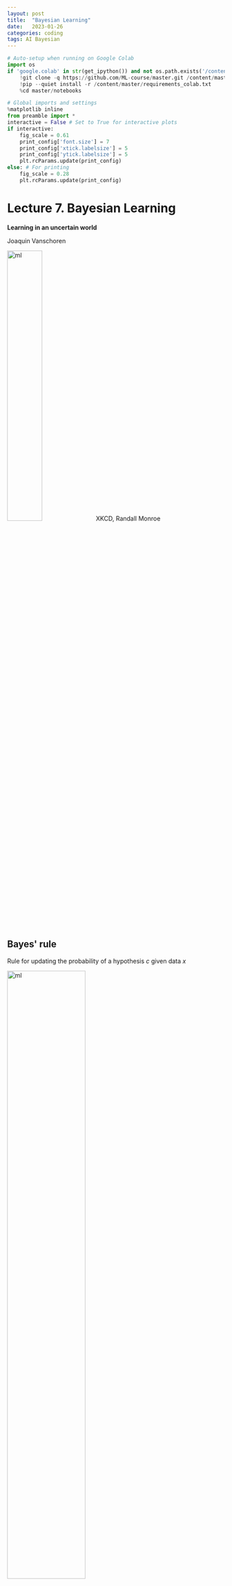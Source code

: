 ```yaml
---
layout: post
title:  "Bayesian Learning"
date:   2023-01-26
categories: coding
tags: AI Bayesian
---
```


```python
# Auto-setup when running on Google Colab
import os
if 'google.colab' in str(get_ipython()) and not os.path.exists('/content/master'):
    !git clone -q https://github.com/ML-course/master.git /content/master
    !pip --quiet install -r /content/master/requirements_colab.txt
    %cd master/notebooks

# Global imports and settings
%matplotlib inline
from preamble import *
interactive = False # Set to True for interactive plots
if interactive:
    fig_scale = 0.61
    print_config['font.size'] = 7
    print_config['xtick.labelsize'] = 5
    print_config['ytick.labelsize'] = 5
    plt.rcParams.update(print_config)
else: # For printing
    fig_scale = 0.28
    plt.rcParams.update(print_config)
```

# Lecture 7. Bayesian Learning

**Learning in an uncertain world**

Joaquin Vanschoren

<img src="https://raw.githubusercontent.com/ML-course/master/master/notebooks/images/frequentists_vs_bayesians.png" alt="ml" style="width: 40%"/>
XKCD, Randall Monroe

## Bayes' rule
Rule for updating the probability of a hypothesis $c$ given data $x$

<img src="https://raw.githubusercontent.com/ML-course/master/master/notebooks/images/06_bayes_rule.png" alt="ml" style="width: 60%"/>

$P(c|x)$ is the posterior probability of class $c$ given data $x$.  
$P(c)$ is the _prior_ probability of class $c$: what you believed before you saw the data $x$  
$P(x|c)$ is the _likelihood_ of data point $x$ given that the class is $c$ (computed from your data)  
$P(x)$ is the prior probability of the data (_marginal likelihood_): the likelihood of the data $x$ under any circumstance (no matter what the class is)

### Example: exploding sun
* Let's compute the probability that the sun has exploded
* Prior $P(exploded)$: the sun has an estimated lifespan of 10 billion years, 
  $P(exploded) = \frac{1}{4.38 x 10^{13}}$
* Likelihood that detector lies: $P(lie)= \frac{1}{36}$

$$
\begin{aligned}
P(exploded|yes) &= \frac{P(yes|exploded)P(exploded)}{P(yes)} \\
 &= \frac{(1-P(lie)) P(exploded)}{P(exploded)(1-P(lie))+P(lie)(1-P(exploded))} \\
 &= \frac{1}{1.25226 x 10^{12}}
 \end{aligned}$$
* The one positive observation of the detector increases the probability

### Example: COVID test
* What is the probability of having COVID-19 if a 96% accurate test returns positive? Assume a false positive rate of 4% 
* Prior $P(C): 0.015$ (117M cases, 7.9B people)
* $P(TP)=P(pos|C)=0.96$, and $P(FP)=(pos|notC)=0.04$
* If test is positive, prior becomes $P(C)=0.268$. 2nd positive test: $P(C|pos)=0.9$

$$
\begin{aligned}
P(C|pos) &= \frac{P(pos|C)P(C)}{P(pos)} \\
 &= \frac{P(pos|C) P(C)}{P(pos|C)P(C)+P(pos|notC)(1-P(C))} \\
 &= \frac{0.96*0.015}{0.96*0.015+0.04*0.985} \\
 &= 0.268
 \end{aligned}$$
 
 2023 update: With 760M cases, $P(C|pos)=0.718$

## Bayesian models
* Learn the joint distribution $P(x,y)=P(x|y)P(y)$.
    * Assumes that the data is Gaussian distributed (!)
    * With every input $x$ you get $P(y|x)$, hence a mean and standard deviation for $y$ (blue)
    * For every desired output $y$ you get $P(x|y)$, hence you can sample new points $x$ (red)
* Easily updatable with new data using Bayes' rule ('turning the crank')
    * Previous posterior $P(y|x)$ becomes new prior $P(y)$


```python
import scipy.stats as stats
from matplotlib import cm
import matplotlib.pyplot as plt
from mpl_toolkits.mplot3d import axes3d
import ipywidgets as widgets
from ipywidgets import interact, interact_manual

def plot_joint_distribution(mean,covariance_matrix,x,y,contour=False,labels=['x','y'], plot_intersect=False, ax=None):
    
    delta = 0.05
    xr, yr = np.arange(-3.0, 3.0, delta), np.arange(-3.0, 3.0, delta)
    X, Y = np.meshgrid(xr,yr)
    xy = np.hstack((X.flatten()[:, None], Y.flatten()[:, None]))
    p = stats.multivariate_normal.pdf(xy, mean=mean, cov=covariance_matrix)
    Z = p.reshape(len(X), len(X))
    
    if not ax:
        fig = plt.figure(figsize=plt.figaspect(1)*fig_scale*1.1)
        ax = fig.add_subplot(projection='3d')
        
    if contour:
        ax.plot_surface(X, Y, Z*0.001, alpha=0.9, cmap='jet')
    else:
        ax.plot_surface(X, Y, Z, alpha=0.9, cmap='jet')

    cset = ax.contour(X, Y, Z, zdir='y', offset=3, cmap='Reds')
    cset = ax.contour(X, Y, Z, zdir='x', offset=-3, cmap='Blues')
    Zys = np.zeros_like(Z)
    Zys[60,:] = Z[int((y+3)/delta)]
    cset = ax.contour(X, Y, Zys, zdir='y', offset=3, linewidths=1.5, cmap='Reds')
    Zys = np.zeros_like(Z)
    Zys[:,60] = Z[int((x+3)/delta)]
    cset = ax.contour(X, Y, Zys, zdir='x', offset=-3, linewidths=1.5, cmap='Blues')
    
    if plot_intersect:
        ax.plot([x]*len(xr), yr, 0.001, color='k', alpha=1, ls='-', lw=1)
        ax.plot(xr, [y]*len(yr), 0.001, color='k', alpha=1, ls='-', lw=1)
    
    
    ax.set_xlabel(labels[0], labelpad=-2/fig_scale)
    ax.set_ylabel(labels[1], labelpad=-2/fig_scale)
    ax.set_zlabel('Probability density', labelpad=-3/fig_scale)
    ax.set_xticks([-3,0,3])
    ax.set_yticks([-3,0,3])
    ax.set_xlim(xmin=-3, xmax=3)
    ax.set_ylim(ymin=-3, ymax=3)
    #ax.tick_params(axis='both')
    ax.set_zticks([])
    ax.tick_params(axis='both', width=0, labelsize=10*fig_scale, pad=-3)
    
@interact
def interact_joint_distribution(x=(-3,3,0.5),y=(-3,3,0.5),contour=False):
    # Shape of the joint distribution
    mean = [0, 0]
    covariance_matrix = np.array([[1,-0.8],[-0.8,0.8]])
    plot_joint_distribution(mean,covariance_matrix,x,y,contour, plot_intersect=True)
```


    interactive(children=(FloatSlider(value=0.0, description='x', max=3.0, min=-3.0, step=0.5), FloatSlider(value=…



```python
if not interactive:
    mean = [0, 0]
    covariance_matrix = np.array([[1,-0.8],[-0.8,1]])
    
    fig = plt.figure(figsize=plt.figaspect(0.3)*fig_scale*2)
    ax1 = fig.add_subplot(1, 2, 1, projection='3d')
    plot_joint_distribution(mean,covariance_matrix,x=1,y=1,contour=False, plot_intersect=True, ax=ax1)
    ax2 = fig.add_subplot(1, 2, 2, projection='3d')
    plot_joint_distribution(mean,covariance_matrix,x=-1,y=1,contour=False, plot_intersect=True, ax=ax2)
```


    
![png](/assets/2023-06-01-Bayesian-Learning_files/2023-06-01-Bayesian-Learning_8_0.png)
    


### Generative models
* The joint distribution represents the training data for a particular output (e.g. a class)
* You can sample a _new_ point $\textbf{x}$ with high predicted likelihood $P(x,c)$: that new point will be very similar to the training points
* Generate new (likely) points according to the same distribution: _generative model_
    * Generate examples that are _fake_ but corresponding to a desired output
    * Generative neural networks (e.g. GANs) can do this very accurately for text, images, ...

<img src="https://raw.githubusercontent.com/ML-course/master/master/notebooks/images/06_discriminative_generative.png" alt="ml" style="width: 40%"/>

### Naive Bayes

* Predict the probability that a point belongs to a certain class, using Bayes' Theorem

$$P(c|\textbf{x}) = \frac{P(\textbf{x}|c)P(c)}{P(\textbf{x})}$$

* Problem: since $\textbf{x}$ is a vector, computing $P(\textbf{x}|c)$ can be very complex
* Naively  assume that all features are conditionally independent from each other, in which case:  
$P(\mathbf{x}|c) = P(x_1|c) \times P(x_2|c) \times ... \times P(x_n|c)$
* Very fast: only needs to extract statistics from each feature.

#### On categorical data

What's the probability that your friend will play golf if the weather is sunny?

<img src="https://raw.githubusercontent.com/ML-course/master/master/notebooks/images/06_bayes_example.png" alt="ml" style="width: 1200px;"/>

#### On numeric data
* We need to fit a distribution (e.g. Gaussian) over the data points
* GaussianNB: Computes mean $\mu_c$ and standard deviation $\sigma_c$ of the feature values per class: $p(x=v \mid c)=\frac{1}{\sqrt{2\pi\sigma^2_c}}\,e^{ -\frac{(v-\mu_c)^2}{2\sigma^2_c} }$
    
* We can now make predictions using Bayes' theorem: $p(c \mid \mathbf{x}) = \frac{p(\mathbf{x} \mid c) \ p(c)}{p(\mathbf{x})}$

<img src="https://raw.githubusercontent.com/ML-course/master/master/notebooks/images/06_nb.png" alt="ml" style="width: 40%;"/>

* What do the predictions of Gaussian Naive Bayes look like?


```python
from sklearn.naive_bayes import GaussianNB

names = ["Naive Bayes"]
classifiers = [GaussianNB()]

mglearn.plots.plot_classifiers(names, classifiers, figuresize=(8*fig_scale,6*fig_scale))
```


    
![png](/assets/2023-06-01-Bayesian-Learning_files/2023-06-01-Bayesian-Learning_14_0.png)
    


Other Naive Bayes classifiers:
    
* BernoulliNB
    * Assumes binary data
    * Feature statistics: Number of non-zero entries per class
* MultinomialNB
    * Assumes count data
    * Feature statistics: Average value per class
    * Mostly used for text classification (bag-of-words data)

### Bayesian Networks
* What if we know that some variables are not independent?
* A _Bayesian Network_ is a directed acyclic graph representing variables as nodes and conditional dependencies as edges. 
* If an edge $(A, B)$ connects random variables A and B, then $P(B|A)$ is a factor in the joint probability distribution. We must know $P(B|A)$ for all values of $B$ and $A$
* The graph structure can be designed manually or learned (hard!)    
    

<img src="https://raw.githubusercontent.com/ML-course/master/master/notebooks/images/06_bayesian_network.jpeg" alt="ml" style="width: 40%;"/>



```python
### GP implementation (based on example by Neil Lawrence http://inverseprobability.com/mlai2015/)

# Compute covariances
def compute_kernel(X, X2, kernel, **kwargs):
    K = np.zeros((X.shape[0], X2.shape[0]))
    for i in np.arange(X.shape[0]):
        for j in np.arange(X2.shape[0]):
            K[i, j] = kernel(X[i, :], X2[j, :], **kwargs)
    return K

# Exponentiated quadratic kernel (RBF)
def exponentiated_quadratic(x, x_prime, variance, lengthscale):
    squared_distance = ((x-x_prime)**2).sum()
    return variance*np.exp((-0.5*squared_distance)/lengthscale**2)


class GP():
    def __init__(self, X, y, sigma2, kernel, **kwargs):
        self.K = compute_kernel(X, X, kernel, **kwargs)
        self.X = X
        self.y = y
        self.sigma2 = sigma2
        self.kernel = kernel
        self.kernel_args = kwargs
        self.update_inverse()
    
    def update_inverse(self):
        # Precompute the inverse covariance and some quantities of interest
        ## NOTE: Not the correct *numerical* way to compute this! For ease of use.
        self.Kinv = np.linalg.inv(self.K+self.sigma2*np.eye(self.K.shape[0]))
        # the log determinant of the covariance matrix.
        self.logdetK = np.linalg.det(self.K+self.sigma2*np.eye(self.K.shape[0]))
        # The matrix inner product of the inverse covariance
        self.Kinvy = np.dot(self.Kinv, self.y)  
        self.yKinvy = (self.y*self.Kinvy).sum()

    def log_likelihood(self):
        # use the pre-computes to return the likelihood
        return -0.5*(self.K.shape[0]*np.log(2*np.pi) + self.logdetK + self.yKinvy)
    
    def objective(self):
        # use the pre-computes to return the objective function 
        return -self.log_likelihood()  
    
    def posterior_f(self, X_test, y):
        K_star = compute_kernel(self.X, X_test, self.kernel, **self.kernel_args)
        K_starstar = compute_kernel(X_test, X_test, self.kernel, **self.kernel_args)
        A = np.dot(self.Kinv, K_star)
        mu_f = np.dot(A.T, y)
        C_f = K_starstar - np.dot(A.T, K_star)
        return mu_f, C_f

# set covariance function parameters
variance = 16.0
lengthscale = 32
sigma2 = 0.05 # noise variance

# Plotting how GPs sample
def plot_gp(X, Y, X_test, nr_points=10, variance=16, lengthscale=32, add_mean=True, nr_samples=25, show_covariance=True, show_stdev=False, ylim=None):
    # Compute GP
    xs, ys = X[:nr_points], Y[:nr_points]
    model = GP(xs, ys, sigma2, exponentiated_quadratic, variance=variance, lengthscale=lengthscale)
    mu_f, C_f = model.posterior_f(X_test,ys)

    # Plot GP with or without covariance matrix
    if show_covariance:
        fig, axs = plt.subplots(1, 2, figsize=(10*fig_scale, 4*fig_scale))
        gp_axs = axs[0]
    else:
        fig, axs = plt.subplots(1, 1, figsize=(10*fig_scale, 4*fig_scale))
        gp_axs = axs

    # Plot GP
    if add_mean:
        samples = np.random.multivariate_normal(mu_f.T[0], C_f, nr_samples).T;
    else:
        samples = np.random.multivariate_normal(np.zeros(100), C_f, nr_samples).T;
    
    if not show_stdev:
        for i in range(samples.shape[1]):
            gp_axs.plot(X_test, samples[:,i], c='b', ls='-', alpha=0.1);
    gp_axs.plot(X_test, mu_f, lw=1, c='k', ls='-', alpha=0.9); 
        
    gp_axs.plot(xs,ys,'ro', markersize=4*fig_scale)
    gp_axs.set_title("Gaussian Process")
    #gp_axs.set_xlabel("x")
    #gp_axs.set_ylabel("y")
    gp_axs.tick_params(axis='both')
    gp_axs.set_ylim(ylim)
    
    # Plot Covariance matrix
    if show_covariance:
        im = axs[1].imshow(C_f, interpolation='none')
        axs[1].set_title("Covariance matrix")
        fig.colorbar(im);
    
    # Stdev
    if show_stdev:
        var_f = np.diag(C_f)[:, None]
        std_f = np.sqrt(var_f)
        gp_axs.fill(np.concatenate([X_test, X_test[::-1]]),
             np.concatenate([mu_f+2*std_f,
                            (mu_f-2*std_f)[::-1]]),
             alpha=.5, fc='b', ec='None', label='95% confidence interval')
```

### Gaussian processes
* Model the data as a Gaussian distribution, conditioned on the training points


```python
@interact
def plot_sin(nr_points=(0,20,1)):
    X_sin = np.random.RandomState(seed=3).uniform(0,100,(100,1))
    Y_sin = X_sin/100* np.sin(X_sin/5)*3 + np.random.RandomState(seed=0).randn(100,1)*0.5
    X_sin_test = np.linspace(0, 100, 100)[:, None] 
    plot_gp(X_sin,Y_sin,X_sin_test,lengthscale=12, nr_points=nr_points, nr_samples=100, show_covariance=False, ylim=(-7,7))
    
if not interactive:
    plot_sin(nr_points=10)
```


    interactive(children=(IntSlider(value=10, description='nr_points', max=20), Output()), _dom_classes=('widget-i…



    
![png](/assets/2023-06-01-Bayesian-Learning_files/2023-06-01-Bayesian-Learning_19_1.png)
    


## Probabilistic interpretation of regression
Linear regression (recap):

$$y = f(\mathbf{x}_i) = \mathbf{x}_i\mathbf{w} + b $$

For one input feature: $$y = w_1 \cdot x_1 + b \cdot 1$$

We can solve this via linear algebra (closed form solution): $w^{*} = (X^{T}X)^{-1} X^T Y$

``` python
w = np.linalg.solve(np.dot(X.T, X), np.dot(X.T, y))
```

$\mathbf{X}$ is our data matrix with a $x_0=1$ column to represent the bias $b$:

$$\mathbf{X} = \begin{bmatrix} 
\mathbf{x}_1^\top \\\ 
\mathbf{x}_2^\top \\\ 
\vdots \\\
\mathbf{x}_N^\top
\end{bmatrix} = \begin{bmatrix}
1 & x_1 \\\
1 & x_2 \\\
\vdots & \vdots \\\
1 & x_N 
\end{bmatrix}$$


```python
import pods
data = pods.datasets.olympic_marathon_men()
x = data['X']
y = data['Y']

X = np.hstack((np.ones_like(x), x)) # [ones(size(x)) x]
w = np.linalg.solve(np.dot(X.T, X), np.dot(X.T, y))

#print("X: ",X[:5])
#print("xTx: ",np.dot(X.T, X))
#print("xTy: ",np.dot(X.T, y))

```

#### Example: Olympic marathon data
We learned: $ y= w_1 x + w_0 = -0.013 x + 28.895$


```python
x_test = np.linspace(1890, 2020, 130)[:, None]

f_test = w[1]*x_test + w[0]

fig = plt.subplots(figsize=(10*fig_scale, 4*fig_scale))
plt.plot(x_test, f_test, 'b-', lw=1)
plt.plot(x, y, 'ro', markersize=4*fig_scale);
plt.title("Linear regression (w: {})".format(w.T))
plt.tick_params(axis='both')
```


    
![png](/assets/2023-06-01-Bayesian-Learning_files/2023-06-01-Bayesian-Learning_23_0.png)
    


### Polynomial regression (recap)
We can fit a 2nd degree polynomial by using a basis expansion (adding more _basis functions_):

$$\mathbf{\Phi} = \left[ \mathbf{1} \quad \mathbf{x} \quad \mathbf{x}^2\right]$$


```python
Phi = np.hstack([np.ones(x.shape), x, x**2])
w = np.linalg.solve(np.dot(Phi.T, Phi), np.dot(Phi.T, y))

f_test = w[2]*x_test**2 + w[1]*x_test + w[0]
fig = plt.subplots(figsize=(10*fig_scale, 4*fig_scale))
plt.plot(x_test, f_test, 'b-', lw=1)
plt.plot(x, y, 'ro', markersize=4*fig_scale);
plt.title("Polynomial regression (w: {})".format(w.T))
plt.tick_params(axis='both')
```


    
![png](/assets/2023-06-01-Bayesian-Learning_files/2023-06-01-Bayesian-Learning_25_0.png)
    


### Kernelized regression (recap)
We can also kernelize the model and learn a dual coefficient per data point


```python
from sklearn.kernel_ridge import KernelRidge

@interact
def plot_kernel_ridge(poly_degree=(1,8,1), poly_gamma=(-10,-2,1), rbf_gamma=(-10,-2,1), rbf_alpha=(-10,-5,1)):
    data = pods.datasets.olympic_marathon_men()
    x = data['X']
    y = data['Y']
    x_test = np.linspace(1890, 2020, 130)[:, None]

    plt.rcParams['figure.figsize'] = [6*fig_scale, 4*fig_scale]

    reg = KernelRidge(kernel='poly', degree=poly_degree, gamma=np.exp(poly_gamma)).fit(x, y)
    plt.plot(x_test, reg.predict(x_test), label="Kernel Ridge (Polynomial)", lw=1, c='b')

    reg2 = KernelRidge(kernel='rbf', alpha=np.exp(rbf_alpha), gamma=np.exp(rbf_gamma)).fit(x, y)
    plt.plot(x_test, reg2.predict(x_test), label="Kernel Ridge (RBF)", lw=1, c='g')
    
    plt.plot(x, y, 'ro', markersize=4*fig_scale)
    plt.title("Kernel Ridge")
    plt.tick_params(axis='both')
    plt.legend(loc="best");

if not interactive:
    plot_kernel_ridge(poly_degree=4, poly_gamma=-6, rbf_gamma=-6, rbf_alpha=-8)
```


    interactive(children=(IntSlider(value=4, description='poly_degree', max=8, min=1), IntSlider(value=-6, descrip…



    
![png](/assets/2023-06-01-Bayesian-Learning_files/2023-06-01-Bayesian-Learning_27_1.png)
    


### Probabilistic interpretation
* These models do not give us any indication of the (un)certainty of the predictions   
* Assume that the data is inherently uncertain. This can be modeled explictly by introducing a [slack variable](http://en.wikipedia.org/wiki/Slack_variable), $\epsilon_i$, known as noise.

$$y_i = w_1 x_i + w_0 + \epsilon_i.$$

* Assume that the noise is distributed according to a Gaussian distribution with zero mean and variance $\sigma^2$.

$$\epsilon_i \sim \mathcal{N}(0, \sigma^2)$$

* That means that $y(x)$ is now a Gaussian distribution with mean $\mathbf{wx}$ and variance $\sigma^2$

$$y = \mathcal{N}(\mathbf{wx}, \sigma^2)$$




We have an uncertainty prediction, but it is the same for all predictions 
* You would expect to be more certain nearby your training points


```python
from sklearn.linear_model import BayesianRidge

@interact
def plot_regression(sigma=(0.001,0.01,0.001)): 
    data = pods.datasets.olympic_marathon_men()
    x = data['X']
    y = data['Y']
    x_test = np.linspace(1890, 2020, 130)[:, None]
    
    ridge = BayesianRidge(alpha_1=1/sigma).fit(x, y)
    plt.figure(figsize=(6*fig_scale, 4*fig_scale))
    plt.plot(x, y, 'o', c='b', markersize=4*fig_scale)
    # We have the fitted sigma but we're ignoring it for now.
    y_pred, sigma = ridge.predict(x_test, return_std=True)
    plt.fill(np.concatenate([x_test, x_test[::-1]]),
         np.concatenate([y_pred - 1.9600 * sigma,
                        (y_pred + 1.9600 * sigma)[::-1]]),
         alpha=.5, fc='b', ec='None', label='95% confidence interval')
        
    plt.plot(x_test, y_pred, 'b-', label='Bayesian Ridge')
    plt.tick_params(axis='both')
    plt.legend()
```


    interactive(children=(FloatSlider(value=0.005, description='sigma', max=0.01, min=0.001, step=0.001), Output()…



```python
if not interactive:
    plot_regression(sigma=0.001)
```


    
![png](/assets/2023-06-01-Bayesian-Learning_files/2023-06-01-Bayesian-Learning_31_0.png)
    


## How to learn probabilities?
* Maximum Likelihood Estimation (MLE): Maximize $P(\textbf{X}|\textbf{w})$
    * Corresponds to optimizing $\mathbf{w}$, using (log) likelihood as the loss function
    * Every prediction has a mean defined by $\textbf{w}$ and Gaussian noise
     $$P(\textbf{X}|\textbf{w}) = \prod_{i=0}^{n} P(\mathbf{y}_i|\mathbf{x}_i;\mathbf{w}) = \prod_{i=0}^{n} \mathcal{N}(\mathbf{wx,\sigma^2 I})$$


* Maximum A Posteriori estimation (MAP): Maximize the posterior $P(\textbf{w}|\textbf{X})$
    * This can be done using Bayes' rule after we choose a (Gaussian) prior $P(\textbf{w})$:
    $$P(\textbf{w}|\textbf{X}) = \frac{P(\textbf{X}|\textbf{w})P(\textbf{w})}{P(\textbf{X})}$$
* Bayesian approach: model the prediction $P(y|x_{test},X)$ directly
    * Marginalize $w$ out: consider all possible models (some are more likely)
    * If prior $P(\textbf{w})$ is Gaussian, then $P(y|x_{test},\textbf{X})$ is also Gaussian!
        * A multivariate Gaussian with mean $\mu$ and covariance matrix $\Sigma$
    $$P(y|x_{test},\textbf{X}) = \int_w P(y|x_{test},\textbf{w}) P(\textbf{w}|\textbf{X}) dw = \mathcal{N}(\mathbf{\mu,\Sigma})$$


### Gaussian prior $P(w)$
In the Bayesian approach, we assume a _prior (Gaussian) distribution_ for the parameters, $\mathbf{w} \sim \mathcal{N}(\mathbf{0}, \alpha \mathbf{I})$:
* With zero mean ($\mu$=0) and covariance matrix $\alpha \mathbf{I}$. For 2D: $ \alpha \mathbf{I} = \begin{bmatrix}
\alpha & 0 \\
0 & \alpha
\end{bmatrix}$

I.e, $w_i$ is drawn from a Gaussian density with variance $\alpha$
$$w_i \sim \mathcal{N}(0,\alpha)$$


```python
@interact
def interact_prior(alpha=(0.1,1,0.1),contour=False):
    # Shape of the joint distribution
    mean = [0, 0]
    covariance_matrix = np.array([[alpha,0],[0,alpha]])
    plot_joint_distribution(mean,covariance_matrix,0,0,contour,labels=['w1','w2'])
```


    interactive(children=(FloatSlider(value=0.5, description='alpha', max=1.0, min=0.1), Checkbox(value=False, des…



```python
if not interactive:
    interact_prior(0.5,contour=False)
```


    
![png](/assets/2023-06-01-Bayesian-Learning_files/2023-06-01-Bayesian-Learning_36_0.png)
    


### Sampling from the prior (weight space)

We can sample from the prior distribution to see what form we are imposing on the functions *a priori* (before seeing any data). 

* Draw $w$ (left) independently from a Gaussian density $\mathbf{w} \sim \mathcal{N}(\mathbf{0}, \alpha\mathbf{I})$
    * Use any normally distributed sampling technique, e.g. Box-Mueller transform
* Every sample yields a polynomial function $f(\mathbf{x})$ (right): $f(\mathbf{x}) = \mathbf{w} \boldsymbol{\phi}(\mathbf{x}).$ 
    * For example, with $\boldsymbol{\phi}(\mathbf{x})$ being a polynomial:


```python
alpha = 4. # set prior variance on w
degree = 5 # set the order of the polynomial basis set
sigma2 = 0.01 # set the noise variance
num_pred_data = 100 # how many points to use for plotting predictions
x_pred = np.linspace(1880, 2030, num_pred_data)[:, None] # input locations for predictions
cmap = plt.get_cmap('jet')
    
# Build the basis matrices (on Olympics data)
def polynomial(x, degree, loc, scale):
    degrees = np.arange(degree+1)
    return ((x-loc)/scale)**degrees

@interact
def plot_function_space(alpha=(0.1,5,0.5),degree=(1,10,1),random=(0,10,1)):
    data = pods.datasets.olympic_marathon_men()
    x = data['X']
    y = data['Y']
    
    scale = np.max(x) - np.min(x)
    loc = np.min(x) + 0.5*scale
    x_pred = np.linspace(1880, 2030, num_pred_data)[:, None] # input locations for predictions

    Phi_pred = polynomial(x_pred, degree=degree, loc=loc, scale=scale)
    Phi = polynomial(x, degree=degree, loc=loc, scale=scale)

    fig, axs = plt.subplots(1, 2, figsize=(10*fig_scale, 4*fig_scale))
    num_samples = 10
    K = degree+1
    colors = [cmap(i) for i in np.linspace(0, 1, num_samples)]
    for i in range(num_samples):
        z_vec = np.random.normal(size=(K, 1))
        w_sample = z_vec*np.sqrt(alpha)
        f_sample = np.dot(Phi_pred,w_sample)
        axs[0].scatter(w_sample[0], w_sample[1], color=colors[i])
        axs[0].set(xlabel="w_1", ylabel="w_2")
        axs[1].plot(x_pred, f_sample, ls='-', c=colors[i]) 
        axs[0].set_xlim(xmin=-5, xmax=5)
        axs[0].set_ylim(ymin=-5, ymax=5)
        axs[1].set_ylim(ymin=-5, ymax=5)
        axs[0].tick_params(axis='both')
        axs[1].tick_params(axis='both')

        
    x1 = np.linspace(-5, 5, 100)
    X1, X2 = np.meshgrid(x1, x1)
    xy = np.hstack((X1.flatten()[:, None], X2.flatten()[:, None]))
    p = stats.multivariate_normal.pdf(xy, mean=[0,0], cov=[[alpha,0],[0,alpha]])
    P = p.reshape(len(X1), len(X2))
    axs[0].contour(X1, X2, P)

```


    interactive(children=(FloatSlider(value=2.1, description='alpha', max=5.0, min=0.1, step=0.5), IntSlider(value…



```python
if not interactive:
    plot_function_space(alpha=4, degree=5, random=0)
```


    
![png](/assets/2023-06-01-Bayesian-Learning_files/2023-06-01-Bayesian-Learning_39_0.png)
    


### Learning Gaussian distributions

* We assume that our data is Gaussian distributed: $P(y|x_{test},\textbf{X}) = \mathcal{N}(\mathbf{\mu,\Sigma})$

* Example with learned mean $[m,m]$ and covariance
$\begin{bmatrix}
\alpha & \beta \\
\beta & \alpha
\end{bmatrix}$
    * The blue curve is the predicted $P(y|x_{test},\textbf{X})$



```python
@interact
def interact_prior(x_test=(-3,3,0.5),m=(-0.5,0.5,0.1),alpha=(0.5,1,0.1),beta=(-0.5,0.5,0.1),contour=False):
    # Shape of the joint distribution
    mean_matrix = [m, m]
    covariance_matrix = np.array([[alpha,beta],[beta,alpha]])
    plot_joint_distribution(mean_matrix,covariance_matrix,x_test,0,contour,plot_intersect=True,labels=['x_test','y'])
```


    interactive(children=(FloatSlider(value=0.0, description='x_test', max=3.0, min=-3.0, step=0.5), FloatSlider(v…



```python
if not interactive:
    fig = plt.figure(figsize=plt.figaspect(0.3)*fig_scale*2)
    ax1 = fig.add_subplot(1, 2, 1, projection='3d')
    m,alpha,beta = 0,1,0
    mean_matrix = [m, m]
    covariance_matrix = np.array([[alpha,beta],[beta,alpha]])
    ax1.set_title("m=0, alpha=1, beta=0", pad=0)
    plot_joint_distribution(mean_matrix,covariance_matrix,0,0,contour=False,labels=['x_test','y'], ax=ax1)
    
    ax2 = fig.add_subplot(1, 2, 2, projection='3d')
    m,alpha,beta = 1,0.5,0.3
    mean_matrix = [m, m]
    covariance_matrix = np.array([[alpha,beta],[beta,alpha]])
    ax2.set_title("m=1, alpha=0.5, beta=0.3", pad=0)
    plot_joint_distribution(mean_matrix,covariance_matrix,0,0,contour=False, labels=['x_test','y'], ax=ax2)
```


    
![png](/assets/2023-06-01-Bayesian-Learning_files/2023-06-01-Bayesian-Learning_42_0.png)
    


### Understanding covariances
* If two variables $x_i$ covariate strongly, knowing about $x_1$ tells us a lot about $x_2$  
* If covariance is 0, knowing $x_1$ tells us nothing about $x_2$ (the conditional and marginal distributions are the same) 
* For covariance matrix
$\begin{bmatrix}
1 & \beta \\
\beta & 1
\end{bmatrix}$:


```python
@interact
def interact_covariance(x1=(-3,3,0.5),x2=(-3,3,0.5),beta=(-0.9,0.9,0.1)):
    # Shape of the joint distribution
    mean = [0, 0]
    covariance_matrix = np.array([[1,beta],[beta,1]])
    plot_joint_distribution(mean,covariance_matrix,x1,x2,contour=True, plot_intersect=True, labels=['x1','x2'])
```


    interactive(children=(FloatSlider(value=0.0, description='x1', max=3.0, min=-3.0, step=0.5), FloatSlider(value…



```python
if not interactive:
    fig = plt.figure(figsize=plt.figaspect(0.3)*fig_scale*2)
    ax1 = fig.add_subplot(1, 2, 1, projection='3d')
    mean = [0, 0]
    covariance_matrix = np.array([[1,0],[0,1]])
    ax1.set_title("beta=0",fontsize=12*fig_scale, pad=0)
    plot_joint_distribution(mean,covariance_matrix,1,1,contour=True, plot_intersect=True, labels=['x1','x2'], ax=ax1)
 
    ax2 = fig.add_subplot(1, 2, 2, projection='3d')
    covariance_matrix = np.array([[1,0.9],[0.9,1]])
    ax2.set_title("beta=0.9",fontsize=12*fig_scale, pad=0)
    plot_joint_distribution(mean,covariance_matrix,1,1,contour=True, plot_intersect=True, labels=['x1','x2'], ax=ax2)
```


    
![png](/assets/2023-06-01-Bayesian-Learning_files/2023-06-01-Bayesian-Learning_45_0.png)
    


### Stochastic processes & sampling from higher-dimensional distributions

* Instead of sampling $\mathbf{w}$ and then multiplying by $\boldsymbol{\Phi}$, we can also generate examples of $f(x)$ directly. 
* $\mathbf{f}$ with $n$ values can be sampled from an $n$-dimensional Gaussian distribution with zero mean and covariance matrix $\mathbf{K} = \alpha \boldsymbol{\Phi}\boldsymbol{\Phi}^\top$:
    * $\mathbf{f}$ is a _stochastic process_: series of normally distributed variables (interpolated in the plot)
    
$$\mathbf{f} \sim \mathcal{N}(\mathbf{0},\mathbf{K})$$


```python
from matplotlib.ticker import MaxNLocator

# Exponentiated quadratic is another name for RBF
def exponentiated_quadratic(x, x_prime, variance, lengthscale):
    squared_distance = ((x-x_prime)**2).sum()
    return variance*np.exp((-0.5*squared_distance)/lengthscale**2)

# Compute covariances directly
def compute_kernel(X, X2, kernel, **kwargs):
    K = np.zeros((X.shape[0], X2.shape[0]))
    for i in np.arange(X.shape[0]):
        for j in np.arange(X2.shape[0]):
            K[i, j] = kernel(X[i, :], X2[j, :], **kwargs)
    return K

def plot_process(alpha=1, dimensions=100, num_samples=5, phi="Polynomial", sigma2=0.01, noise=False, length_scale=10.):
    x_pred = np.linspace(0, dimensions-1, dimensions)[:, None] # input locations for predictions
    if phi == "Identity":
        K = alpha*np.eye(dimensions)
    elif phi == "RBF":
        K = compute_kernel(x_pred, x_pred, exponentiated_quadratic, variance=alpha, lengthscale=length_scale)
    else:
        if phi == "Polynomial":
            degree = 5  
        elif phi == "Linear":
            degree = 1
        scale = np.max(x_pred) - np.min(x_pred)
        loc = np.min(x_pred) + 0.5*scale
        Phi_pred = polynomial(x_pred, degree=degree, loc=loc, scale=scale)
        K = alpha*np.dot(Phi_pred, Phi_pred.T)
    if noise:
        K += sigma2*np.eye(x_pred.size)
    
    if dimensions==2:
        fig, axs = plt.subplots(1, 3, figsize=(10*fig_scale, 4*fig_scale))
        ax_d, ax_s, ax_c = axs[0], axs[1], axs[2]
    else:
        fig, axs = plt.subplots(1, 2, figsize=(10*fig_scale, 4*fig_scale))
        ax_s, ax_c = axs[0], axs[1]

    im = ax_c.imshow(K, interpolation='none')
    ax_c.set_title("Covariance matrix")
    ax_c.tick_params(axis='both')
    ax_c.xaxis.set_major_locator(MaxNLocator(integer=True))
    ax_c.yaxis.set_major_locator(MaxNLocator(integer=True))
    ax_c.tick_params(axis='both', pad=0)
    fig.colorbar(im);
    
    samples = np.random.RandomState(seed=4).multivariate_normal(np.zeros(dimensions), K, num_samples).T;
    colors = [cmap(i) for i in np.linspace(0, 1, num_samples)]
    for i in range(samples.shape[1]):
        ax_s.plot(x_pred, samples[:,i], color=colors[i], ls='-');
    ax_s.xaxis.set_major_locator(MaxNLocator(integer=True))
    ax_s.set_title("Interpolated samples \n from Gaussian")
    ax_s.set_xlabel("X")
    ax_s.tick_params(axis='both')
    ax_s.set_aspect(1./ax_s.get_data_ratio())
    ax_s.tick_params(axis='both', pad=0)

    
    if dimensions==2:
        ax_d.scatter(samples[0],samples[1], color=colors)    
        x1 = np.linspace(-2.5, 2.5, 100)
        X1, X2 = np.meshgrid(x1, x1)
        xy = np.hstack((X1.flatten()[:, None], X2.flatten()[:, None]))
        p = stats.multivariate_normal.pdf(xy, mean=[0,0], cov=K)
        P = p.reshape(len(X1), len(X2))
        ax_d.contour(X1, X2, P)
        ax_d.tick_params(axis='both')
        ax_d.set_aspect(1./ax_d.get_data_ratio())
        ax_d.set_xlabel("x0")
        ax_d.set_ylabel("x1")
        ax_d.xaxis.set_major_locator(MaxNLocator(integer=True))
        ax_d.yaxis.set_major_locator(MaxNLocator(integer=True))
        ax_d.set_title("Samples from 2D Gaussian")
        ax_d.tick_params(axis='both', pad=0)

    
@interact
def plot_process_noiseless(alpha=(0.1,2,0.1), dimensions=(2,100,1), phi=["Identity","Linear","Polynomial"]):
    plot_process(alpha=alpha, dimensions=dimensions, phi=phi, noise=False)
```


    interactive(children=(FloatSlider(value=1.0, description='alpha', max=2.0, min=0.1), IntSlider(value=51, descr…



```python
if not interactive:
    plot_process(alpha=1, dimensions=2, phi="Polynomial")
```


    
![png](/assets/2023-06-01-Bayesian-Learning_files/2023-06-01-Bayesian-Learning_48_0.png)
    


Repeat for 40 dimensions, with $\boldsymbol{\Phi}$ the polynomial transform:


```python
plot_process(alpha=1, dimensions=40, phi="Polynomial")
```


    
![png](/assets/2023-06-01-Bayesian-Learning_files/2023-06-01-Bayesian-Learning_50_0.png)
    


[More examples of covariances](https://pymc3-testing.readthedocs.io/en/rtd-docs/notebooks/GP-covariances.html)

#### Noisy functions

We normally add Gaussian noise to obtain our observations: 
$$
\mathbf{y} = \mathbf{f} + \boldsymbol{\epsilon}
$$


```python
@interact
def plot_covm_noise(sigma=(0.01,0.1,0.01)):
    plot_process(alpha=1, dimensions=100, phi="Polynomial", sigma2=sigma, noise=True)
```


    interactive(children=(FloatSlider(value=0.05, description='sigma', max=0.1, min=0.01, step=0.01), Output()), _…



```python
if not interactive:
    plot_process(alpha=1, dimensions=100, phi="Polynomial", sigma2=0.02, noise=True)
```


    
![png](/assets/2023-06-01-Bayesian-Learning_files/2023-06-01-Bayesian-Learning_54_0.png)
    


## Gaussian Process

* Usually, we want our functions to be _smooth_: if two points are similar/nearby, the predictions should be similar.
    * Hence, we need a similarity measure (a kernel)
* In a Gaussian process we can do this by specifying the *covariance function* directly (not as $\mathbf{K} = \alpha \boldsymbol{\Phi}\boldsymbol{\Phi}^\top$)
    * The covariance matrix is simply the kernel matrix: $\mathbf{f} \sim \mathcal{N}(\mathbf{0},\mathbf{K})$
* The RBF (Gaussian) covariance function (or _kernel_) is specified by

$$
k(\mathbf{x}, \mathbf{x}^\prime) = \alpha \exp\left( -\frac{\left\Vert \mathbf{x}-\mathbf{x}^\prime\right\Vert^2}{2\ell^2}\right).
$$

where $\left\Vert\mathbf{x} - \mathbf{x}^\prime\right\Vert^2$ is the squared distance between the two input vectors 

$$
\left\Vert\mathbf{x} - \mathbf{x}^\prime\right\Vert^2 = (\mathbf{x} - \mathbf{x}^\prime)^\top (\mathbf{x} - \mathbf{x}^\prime) 
$$

and the length parameter $l$ controls the smoothness of the function and $\alpha$ the vertical variation.

Now the influence of a point decreases smoothly but exponentially
* These are our priors  $P(y) = \mathcal{N}(\mathbf{0,\mathbf{K}})$, with mean 0
* We now want to condition it on our training data: $P(y|x_{test},\textbf{X}) = \mathcal{N}(\mathbf{\mu,\Sigma})$



```python
@interact
def plot_gprocess(alpha=(0.1,2,0.1), lengthscale=(1,20,1), dimensions=(2,100,1), nr_samples=(1,21,5)):
    plot_process(alpha=alpha, dimensions=dimensions, phi="RBF", length_scale=lengthscale, num_samples=nr_samples)
    
if not interactive:
    plot_gprocess(alpha=1, lengthscale=10, dimensions=100, nr_samples=12)
```


    interactive(children=(FloatSlider(value=1.0, description='alpha', max=2.0, min=0.1), IntSlider(value=10, descr…



    
![png](/assets/2023-06-01-Bayesian-Learning_files/2023-06-01-Bayesian-Learning_57_1.png)
    


### Computing the posterior $P(\mathbf{y}|\mathbf{X})$

* Assuming that $P(X)$ is a Gaussian density with a covariance given by kernel matrix $\mathbf{K}$, the model likelihood becomes:
$$
P(\mathbf{y}|\mathbf{X}) = \frac{P(y) \ P(\mathbf{X} \mid y)}{P(\mathbf{X})} = \frac{1}{(2\pi)^{\frac{n}{2}}|\mathbf{K}|^{\frac{1}{2}}} \exp\left(-\frac{1}{2}\mathbf{y}^\top \left(\mathbf{K}+\sigma^2 \mathbf{I}\right)^{-1}\mathbf{y}\right)
$$

* Hence, the negative log likelihood (the objective function) is given by:
$$
E(\boldsymbol{\theta}) = \frac{1}{2} \log |\mathbf{K}| + \frac{1}{2} \mathbf{y}^\top \left(\mathbf{K} + \sigma^2\mathbf{I}\right)^{-1}\mathbf{y}
$$

* The model parameters (e.g. noise variance $\sigma^2$) and the kernel parameters (e.g. lengthscale, variance) can be embedded in the covariance function and learned from data.

* Good news: This loss function can be optimized using linear algebra (Cholesky Decomposition)
* Bad news: This is cubic in the number of data points AND the number of features: $\mathcal{O}(n^3 d^3)$
* [Read more on the derivation](http://inverseprobability.com/talks/notes/gaussian-processes.html)

``` python
class GP():
    def __init__(self, X, y, sigma2, kernel, **kwargs):
        self.K = compute_kernel(X, X, kernel, **kwargs)
        self.X = X
        self.y = y
        self.sigma2 = sigma2
        self.kernel = kernel
        self.kernel_args = kwargs
        self.update_inverse()
    
    def update_inverse(self):
        # Precompute the inverse covariance and some quantities of interest
        ## NOTE: Not the correct *numerical* way to compute this! For ease of use.
        self.Kinv = np.linalg.inv(self.K+self.sigma2*np.eye(self.K.shape[0]))
        # the log determinant of the covariance matrix.
        self.logdetK = np.linalg.det(self.K+self.sigma2*np.eye(self.K.shape[0]))
        # The matrix inner product of the inverse covariance
        self.Kinvy = np.dot(self.Kinv, self.y)  
        self.yKinvy = (self.y*self.Kinvy).sum()

        
    def log_likelihood(self):
        # use the pre-computes to return the likelihood
        return -0.5*(self.K.shape[0]*np.log(2*np.pi) + self.logdetK + self.yKinvy)
    
    def objective(self):
        # use the pre-computes to return the objective function 
        return -self.log_likelihood()  
```

### Making predictions
The model makes predictions for $\mathbf{f}$ that are unaffected by future values of $\mathbf{f}^*$.  
If we think of $\mathbf{f}^*$ as test points, we can still write down a joint probability density over the training observations, $\mathbf{f}$ and the test observations, $\mathbf{f}^*$. 

This joint probability density will be Gaussian, with a covariance matrix given by our kernel function, $k(\mathbf{x}_i, \mathbf{x}_j)$. 
$$
\begin{bmatrix}\mathbf{f} \\ \mathbf{f}^*\end{bmatrix} \sim \mathcal{N}\left(\mathbf{0}, \begin{bmatrix} \mathbf{K} & \mathbf{K}_\ast \\ \mathbf{K}_\ast^\top & \mathbf{K}_{\ast,\ast}\end{bmatrix}\right)
$$

where $\mathbf{K}$ is the kernel matrix computed between all the training points,  
$\mathbf{K}_\ast$ is the kernel matrix computed between the training points and the test points,  
$\mathbf{K}_{\ast,\ast}$ is the kernel matrix computed between all the tests points and themselves. 

Analogy

The joint probability of two variable $x_1$ and $x_2$ following a multivariate Gaussian is: 
$$
\begin{bmatrix}x_1 \\ x_2 \end{bmatrix} \sim \mathcal{N}\left(\mathbf{0}, \begin{bmatrix} \mathbf{K} & \mathbf{K}_\ast \\ \mathbf{K}_\ast^\top & \mathbf{K}_{\ast,\ast}\end{bmatrix}\right)
$$


### Conditional Density $P(\mathbf{y}|x_{test} , \mathbf{X})$

Finally, we need to define *conditional* distributions to answer particular questions of interest

We will need the *conditional density* for making predictions.
$$
\mathbf{f}^* | \mathbf{y} \sim \mathcal{N}(\boldsymbol{\mu}_f,\mathbf{C}_f)
$$
with a mean given by
$
\boldsymbol{\mu}_f = \mathbf{K}_*^\top \left[\mathbf{K} + \sigma^2 \mathbf{I}\right]^{-1} \mathbf{y}
$  

and a covariance given by 
$
\mathbf{C}_f = \mathbf{K}_{*,*} - \mathbf{K}_*^\top \left[\mathbf{K} + \sigma^2 \mathbf{I}\right]^{-1} \mathbf{K}_\ast.
$


```python
model = GP(x, y, sigma2, exponentiated_quadratic, variance=variance, lengthscale=lengthscale)
mu_f, C_f = model.posterior_f(x_pred, y)
```

### Gaussian process example
We can now get the mean and covariance learned on our dataset, and sample from this distribution!


```python
def shuffled_olympics():
    data = pods.datasets.olympic_marathon_men()
    X = data['X']
    Y = data['Y']
    perm = np.random.RandomState(seed=0).permutation(len(X))
    x_shuffle, y_shuffle = X[perm], Y[perm]
    X_test = np.linspace(1890, 2020, 100)[:, None]
    return x_shuffle, y_shuffle, X_test

@interact
def plot_gp_olympics(nr_points=(0,27,1)):
    x, y, xt = shuffled_olympics()
    plot_gp(x, y, xt, lengthscale=12, nr_points=nr_points, nr_samples=100, show_covariance=True, ylim=(-4,8))
    
if not interactive:
    plot_gp_olympics(nr_points=13)
```


    interactive(children=(IntSlider(value=13, description='nr_points', max=27), Output()), _dom_classes=('widget-i…



    
![png](/assets/2023-06-01-Bayesian-Learning_files/2023-06-01-Bayesian-Learning_65_1.png)
    


Remember that our prediction is the sum of the mean and the variance: $P(\mathbf{y}|x_{test} , \mathbf{X}) = \mathcal{N}(\mathbf{\mu,\Sigma})$  
* The mean is the same as the one computed with kernel ridge (if given the same kernel and hyperparameters)
* The Gaussian process learned the covariance and the hyperparameters


```python
@interact
def plot_gp_olympics_mean(nr_points=(0,27,1), add_mean=False):
    x, y, xt = shuffled_olympics()
    plot_gp(x, y, xt, lengthscale=12, nr_points=nr_points, add_mean=add_mean, nr_samples=100, show_covariance=True, ylim=(-4,8))
    
if not interactive:
    plot_gp_olympics_mean(nr_points=13)
```


    interactive(children=(IntSlider(value=13, description='nr_points', max=27), Checkbox(value=False, description=…



    
![png](/assets/2023-06-01-Bayesian-Learning_files/2023-06-01-Bayesian-Learning_67_1.png)
    


The values on the diagonal of the covariance matrix give us the variance, so we can simply plot the mean and 95% confidence interval


```python
@interact
def plot_gp_olympics_stdev(nr_points=(0,27,1), lengthscale=(4,20,1)):
    x, y, xt = shuffled_olympics()
    plot_gp(x, y, xt, lengthscale=lengthscale, nr_points=nr_points, nr_samples=100, show_covariance=True, show_stdev=True, ylim=(-4,8))
    
if not interactive:
    plot_gp_olympics_stdev(nr_points=13,  lengthscale=12)
```


    interactive(children=(IntSlider(value=13, description='nr_points', max=27), IntSlider(value=12, description='l…



    
![png](/assets/2023-06-01-Bayesian-Learning_files/2023-06-01-Bayesian-Learning_69_1.png)
    


### Gaussian Processes in practice (with GPy)
- `GPyRegression`
- Generate a kernel first
    - State the dimensionality of your input data
    - Variance and lengthscale are optional, default = 1 
``` python
kernel = GPy.kern.RBF(input_dim=1, variance=1., lengthscale=1.)
```

- Other kernels:
``` python
GPy.kern.BasisFuncKernel?
```

- Build model:

``` python
m = GPy.models.GPRegression(X,Y,kernel)
```



```python
import GPy
custom_kernel = GPy.kern.RBF(1) + GPy.kern.Linear(1) * GPy.kern.RatQuad(1.0)

figure, axes = plt.subplots(3,4, figsize=(10*fig_scale,7*fig_scale), tight_layout=True)
kerns = [GPy.kern.RBF(1), GPy.kern.Exponential(1), GPy.kern.Matern32(1), 
         GPy.kern.Matern52(1), GPy.kern.Brownian(1),GPy.kern.RatQuad(1), 
         GPy.kern.Linear(1), GPy.kern.PeriodicExponential(1), GPy.kern.White(1), 
         GPy.kern.Poly(1), GPy.kern.MLP(1), custom_kernel]
 
for k,a in zip(kerns, axes.flatten()):
    k.plot(ax=a, x=0.01)
    a.set_title(k.name.replace('_', ' '))
    a.tick_params(axis='both')
    a.set_ylabel("")
    a.set_xlabel("")
```


    
![png](/assets/2023-06-01-Bayesian-Learning_files/2023-06-01-Bayesian-Learning_71_0.png)
    


`Matern` is a generalized RBF kernel that can scale between RBF and Exponential. `Sum` is RBF + Linear * RatQuad

#### Effect of different kernels


```python
#!pip install "numpy<=1.23.5"
# Needed because of an unfixed deprecation bug in GPy
```


```python
import copy
np.random.seed(5)
Xr = np.random.uniform(-5.,5.,(10,1))
Yr = Xr + np.sin(Xr*2) + np.random.randn(10,1)*0.05

# I need to make a deep copy since I will be training the kernels
kerneldict = {k.name.replace('_', ' ') : k for k in copy.deepcopy(kerns)}
height_ratio=1

@interact
def plot_kernels(kernel=kerneldict.keys()):
    
    plt.rcParams.update({"lines.markersize": 4})
    figure, axes = plt.subplots(1,2, figsize=(8*fig_scale,5*fig_scale*height_ratio), tight_layout=True, gridspec_kw={'width_ratios': [1, 3]})
    kerneldict[kernel].plot(ax=axes[0], x=0.01)
    
    m = GPy.models.GPRegression(Xr,Yr,kerneldict[kernel])
    m.optimize_restarts(num_restarts = 3, verbose=0)
    fig = m.plot(ax=axes[1])
    
    axes[0].set_title(kernel)
    axes[0].get_xaxis().set_visible(False)
    axes[0].get_yaxis().set_visible(False)
    
if not interactive:
    height_ratio=0.6
    plot_kernels("rbf")
    plot_kernels("sum")
```


    interactive(children=(Dropdown(description='kernel', options=('rbf', 'Exponential', 'Mat32', 'Mat52', 'Brownia…



    
![png](/assets/2023-06-01-Bayesian-Learning_files/2023-06-01-Bayesian-Learning_75_1.png)
    



    
![png](/assets/2023-06-01-Bayesian-Learning_files/2023-06-01-Bayesian-Learning_75_2.png)
    


Build the untrained GP. The shaded region corresponds to ~95% confidence intervals (i.e. +/- 2 standard deviation)


```python
# Generate noisy sine data
X = np.random.uniform(-5.,5.,(10,1))
Y = np.sin(X) + np.random.randn(10,1)*0.05

# Build untrained model
kernel = GPy.kern.RBF(input_dim=1, variance=1., lengthscale=1.) 
m = GPy.models.GPRegression(X,Y,kernel)
fig = m.plot()
```


    
![png](/assets/2023-06-01-Bayesian-Learning_files/2023-06-01-Bayesian-Learning_77_0.png)
    


Train the model (optimize the kernel parameters): maximize the likelihood of the data.  
Best to optimize with a few restarts: the optimizer may converges to the high-noise solution. The optimizer is then restarted with a few random initializations of the parameter values.  


```python
m.optimize_restarts(num_restarts = 3, verbose=0)
fig = m.plot()
```


    
![png](/assets/2023-06-01-Bayesian-Learning_files/2023-06-01-Bayesian-Learning_79_0.png)
    


You can also show results in 2D


```python
# sample inputs and outputs
X = np.random.uniform(-3.,3.,(50,2))
Y = np.sin(X[:,0:1]) * np.sin(X[:,1:2])+np.random.randn(50,1)*0.05 
ker = GPy.kern.Matern52(2,ARD=True) + GPy.kern.White(2)

# create simple GP model
m = GPy.models.GPRegression(X,Y,ker)

# optimize and plot
m.optimize(max_f_eval = 1000)
fig = m.plot()
```


    
![png](/assets/2023-06-01-Bayesian-Learning_files/2023-06-01-Bayesian-Learning_81_0.png)
    


We can plot 2D slices using the `fixed_inputs` argument to the plot function.  
`fixed_inputs` is a list of tuples containing which of the inputs to fix, and to which value.


```python
slices = [-1, 0, 1.5]
figure = GPy.plotting.plotting_library().figure(3, 1)
figure.set_size_inches(8*fig_scale,5*fig_scale)
for i, y in zip(range(3), slices):
    # Use fixed_inputs=[(0,y)] for vertical slices
    canvas = m.plot(figure=figure, fixed_inputs=[(1,y)], row=(i+1), plot_data=False)
```


    
![png](/assets/2023-06-01-Bayesian-Learning_files/2023-06-01-Bayesian-Learning_83_0.png)
    


#### Gaussian Processes with scikit-learn
- `GaussianProcessRegressor`
- Hyperparameters:
    - `kernel`: kernel specifying the covariance function of the GP
        - Default: "1.0 * RBF(1.0)"
        - Typically leave at default. Will be optimized during fitting
    - `alpha`: regularization parameter 
        - Tikhonov regularization of covariance between the training points.
        - Adds a (small) value to diagonal of the kernel matrix during fitting. 
        - Larger values:
            - correspond to increased noise level in the observations
            - also reduce potential numerical issues during fitting
        - Default: 1e-10
    - `n_restarts_optimizer`: number of restarts of the optimizer
        - Default: 0. Best to do at least a few iterations.
        - Optimizer finds kernel parameters maximizing log-marginal likelihood
- Retrieve predictions and confidence interval after fitting:
``` python
y_pred, sigma = gp.predict(x, return_std=True)
```

Example


```python
from sklearn.gaussian_process import GaussianProcessRegressor
from sklearn.gaussian_process.kernels import RBF, ConstantKernel as C

def f(x):
    """The function to predict."""
    return x * np.sin(x)

X = np.atleast_2d([1., 3., 5., 6., 7., 8.]).T

# Observations
y = f(X).ravel()

# Mesh the input space for evaluations of the real function, the prediction and
# its MSE
x = np.atleast_2d(np.linspace(0, 10, 1000)).T

# Instanciate a Gaussian Process model
kernel = C(1.0, (1e-3, 1e3)) * RBF(10, (1e-2, 1e2))
gp = GaussianProcessRegressor(kernel=kernel, n_restarts_optimizer=9)

# Fit to data using Maximum Likelihood Estimation of the parameters
gp.fit(X, y)

# Make the prediction on the meshed x-axis (ask for MSE as well)
y_pred, sigma = gp.predict(x, return_std=True)

# Plot the function, the prediction and the 95% confidence interval based on
# the MSE
fig = plt.figure()
plt.plot(x, f(x), 'r:', label=u'$f(x) = x\,\sin(x)$')
plt.plot(X, y, 'r.', markersize=2, label=u'Observations')
plt.plot(x, y_pred, 'b-', label=u'Prediction')
plt.fill(np.concatenate([x, x[::-1]]),
         np.concatenate([y_pred - 1.9600 * sigma,
                        (y_pred + 1.9600 * sigma)[::-1]]),
         alpha=.5, fc='b', ec='None', label='95% confidence interval')
plt.xlabel('$x$')
plt.ylabel('$f(x)$')
plt.ylim(-10, 20)
plt.legend(loc='upper left'); 
```


    
![png](/assets/2023-06-01-Bayesian-Learning_files/2023-06-01-Bayesian-Learning_86_0.png)
    


Example with noisy data


```python
X = np.linspace(0.1, 9.9, 20)
X = np.atleast_2d(X).T

# Observations and noise
y = f(X).ravel()
dy = 0.5 + 1.0 * np.random.random(y.shape)
noise = np.random.normal(0, dy)
y += noise

# Instanciate a Gaussian Process model
gp = GaussianProcessRegressor(kernel=kernel, alpha=(dy / y) ** 2,
                              n_restarts_optimizer=10)

# Fit to data using Maximum Likelihood Estimation of the parameters
gp.fit(X, y)

# Make the prediction on the meshed x-axis (ask for MSE as well)
y_pred, sigma = gp.predict(x, return_std=True)

# Plot the function, the prediction and the 95% confidence interval based on
# the MSE
fig = plt.figure()
plt.plot(x, f(x), 'r:', label=u'$f(x) = x\,\sin(x)$')
plt.errorbar(X.ravel(), y, dy, fmt='r.', markersize=2, label=u'Observations')
plt.plot(x, y_pred, 'b-', label=u'Prediction')
plt.fill(np.concatenate([x, x[::-1]]),
         np.concatenate([y_pred - 1.9600 * sigma,
                        (y_pred + 1.9600 * sigma)[::-1]]),
         alpha=.5, fc='b', ec='None', label='95% confidence interval')
plt.xlabel('$x$')
plt.ylabel('$f(x)$')
plt.ylim(-10, 20)
plt.legend(loc='upper left')

plt.show() 
```


    
![png](/assets/2023-06-01-Bayesian-Learning_files/2023-06-01-Bayesian-Learning_88_0.png)
    


### Gaussian processes: Conclusions

Advantages:
- The prediction is probabilistic (Gaussian) so that one can compute empirical confidence intervals.
- The prediction interpolates the observations (at least for regular kernels).
- Versatile: different kernels can be specified.  

Disadvantages:  
- They are typically not sparse, i.e., they use the whole sample/feature information to perform the prediction.
    - Sparse GPs also exist: they remember only the most important points
- They lose efficiency in high dimensional spaces – namely when the number of features exceeds a few dozens.



### Gaussian processes and neural networks
* You can prove that a Gaussian process is equivalent to a neural network with one layer and an infinite number of nodes
* You can build _deep Gaussian Processes_ by constructing layers of GPs

<img src="https://raw.githubusercontent.com/ML-course/master/master/notebooks/images/06_deep_gps.png" alt="ml" style="width: 70%;"/>

## Bayesian optimization

- The incremental updates you can do with Bayesian models allow a more effective way to optimize functions
    - E.g. to optimize the hyperparameter settings of a machine learning algorithm/pipeline
- After a number of random search iterations we know more about the performance of hyperparameter settings on the given dataset
- We can use this data to train a model, and predict which other hyperparameter values might be useful
    - More generally, this is called model-based optimization
    - This model is called a _surrogate model_
- This is often a probabilistic (e.g. Bayesian) model that predicts confidence intervals for all hyperparameter settings
- We use the predictions of this model to choose the next point to evaluate
- With every new evaluation, we update the surrogate model and repeat

### Example (see figure): 

- Consider only 1 continuous hyperparameter (X-axis)
    - You can also do this for many more hyperparameters 
- Y-axis shows cross-validation performance
- Evaluate a number of random hyperparameter settings (black dots)
    - Sometimes an initialization design is used
- Train a model, and predict the expected performance of other (unseen) hyperparameter values
    - Mean value (black line) and distribution (blue band)
- An _acquisition function_ (green line) trades off maximal expected performace and maximal uncertainty
    - Exploitation vs exploration
- Optimal value of the asquisition function is the next hyperparameter setting to be evaluated
- Repeat a fixed number of times, or until time budget runs out

<img src="https://raw.githubusercontent.com/ML-course/master/master/notebooks/images/03_Bayesian_optimization.png" alt="ml" style="width: 800px;"/>

Shahriari et al. Taking the Human Out of the Loop: A Review of Bayesian Optimization

In 2 dimensions:  

<img src="https://raw.githubusercontent.com/ML-course/master/master/notebooks/images/05_2dbo.png" alt="ml" style="width: 80%"/>

### Surrogate models

* Surrogate model can be anything as long as it can do regression and is probabilistic
- Gaussian Processes are commonly used
    - Smooth, good extrapolation, but don't scale well to many hyperparameters (cubic)
    - Sparse GPs: select ‘inducing points’ that minimize info loss, more scalable
    - Multi-task GPs: transfer surrogate models from other tasks
- Random Forests
    - A lot more scalable, but don't extrapolate well
    - Often an interpolation between predictions is used instead of the raw (step-wise) predictions
- Bayesian Neural Networks:
    - Expensive, sensitive to hyperparameters

### Acquisition Functions

- When we have trained the surrogate model, we ask it to predict a number of samples
    - Can be simply random sampling
    - Better: _Thompson sampling_
        - fit a Gaussian distribution (a mixture of Gaussians) over the sampled points
        - sample new points close to the means of the fitted Gaussians
- Typical acquisition function: _Expected Improvement_
    - Models the predicted performance as a Gaussian distribution with the predicted mean and standard deviation
    - Computes the _expected_ performance improvement over the previous best configuration $\mathbf{X^+}$:
$$EI(X) := \mathbb{E}\left[ \max\{0, f(\mathbf{X^+}) - f_{t+1}(\mathbf{X}) \} \right]$$
    - Computing the expected performance requires an integration over the posterior distribution, but has a [closed form solution](http://ash-aldujaili.github.io/blog/2018/02/01/ei/).


### Bayesian Optimization: conclusions

* More efficient way to optimize hyperparameters
* More similar to what humans would do
* Harder to parallellize
* Choice of surrogate model depends on your search space
    - Very active research area
    - For very high-dimensional search spaces, random forests are popular
